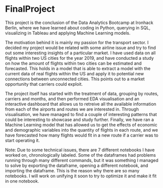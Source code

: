 # FinalProject

This project is the conclusion of the Data Analytics Bootcamp at Ironhack Berlin, where we have learned about coding in Python, querying in SQL, visualizing in Tableau and applying Machine Learning models.

The motivation behind it is mainly my passion for the transport sector. I decided my project would be related with some airline issue and try to find out some interesting insights of a particular market. I have used data on all flights within two US cities for the year 2019, and have conducted a study on how the amount of flights within two cities can be estimated and forecasted. This holds in a model that is able to extract a model with the current data of real flights within the US and apply it to potential new connections between unconnected cities. This points out to a market opportunity that carriers could exploit.

The project itself has started with the treatment of data, grouping by routes, carriers and months, and then performed EDA visualisation and an interactive dashboard that allows us to retreive all the available information from each of the airports and routes we are interested in. Through visualisation, we have managed to find a couple of interesting patterns that could be interesting to showcase and study further. Finally, we have ran a Machine Learning model that has allowed us to get the effects of economic and demographic variables into the quantity of flights in each route, and we have forecasted how many flights would fit in a new route if a carrier was to start operating it.

Note: Due to some technical issues, there are 7 different notebooks I have worked on, chronologically labeled. Some of the dataframes had problems running through many different commands, but it was something I managed to solve by exporting the dataframe, opening a different notebook, and importing the dataframe. This is the reason why there are so many notebooks. I will work on unifying it soon to try to optimize it and make it fit in one notebook.

